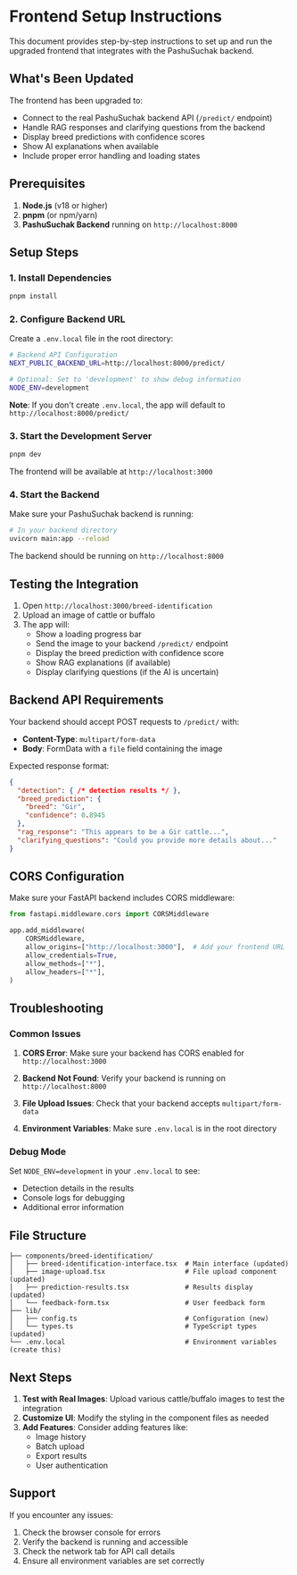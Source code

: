 # Frontend Setup Instructions

This document provides step-by-step instructions to set up and run the upgraded frontend that integrates with the PashuSuchak backend.

## What's Been Updated

The frontend has been upgraded to:
- Connect to the real PashuSuchak backend API (`/predict/` endpoint)
- Handle RAG responses and clarifying questions from the backend
- Display breed predictions with confidence scores
- Show AI explanations when available
- Include proper error handling and loading states

## Prerequisites

1. **Node.js** (v18 or higher)
2. **pnpm** (or npm/yarn)
3. **PashuSuchak Backend** running on `http://localhost:8000`

## Setup Steps

### 1. Install Dependencies

```bash
pnpm install
```

### 2. Configure Backend URL

Create a `.env.local` file in the root directory:

```bash
# Backend API Configuration
NEXT_PUBLIC_BACKEND_URL=http://localhost:8000/predict/

# Optional: Set to 'development' to show debug information
NODE_ENV=development
```

**Note**: If you don't create `.env.local`, the app will default to `http://localhost:8000/predict/`

### 3. Start the Development Server

```bash
pnpm dev
```

The frontend will be available at `http://localhost:3000`

### 4. Start the Backend

Make sure your PashuSuchak backend is running:

```bash
# In your backend directory
uvicorn main:app --reload
```

The backend should be running on `http://localhost:8000`

## Testing the Integration

1. Open `http://localhost:3000/breed-identification`
2. Upload an image of cattle or buffalo
3. The app will:
   - Show a loading progress bar
   - Send the image to your backend `/predict/` endpoint
   - Display the breed prediction with confidence score
   - Show RAG explanations (if available)
   - Display clarifying questions (if the AI is uncertain)

## Backend API Requirements

Your backend should accept POST requests to `/predict/` with:
- **Content-Type**: `multipart/form-data`
- **Body**: FormData with a `file` field containing the image

Expected response format:
```json
{
  "detection": { /* detection results */ },
  "breed_prediction": {
    "breed": "Gir",
    "confidence": 0.8945
  },
  "rag_response": "This appears to be a Gir cattle...",
  "clarifying_questions": "Could you provide more details about..."
}
```

## CORS Configuration

Make sure your FastAPI backend includes CORS middleware:

```python
from fastapi.middleware.cors import CORSMiddleware

app.add_middleware(
    CORSMiddleware,
    allow_origins=["http://localhost:3000"],  # Add your frontend URL
    allow_credentials=True,
    allow_methods=["*"],
    allow_headers=["*"],
)
```

## Troubleshooting

### Common Issues

1. **CORS Error**: Make sure your backend has CORS enabled for `http://localhost:3000`

2. **Backend Not Found**: Verify your backend is running on `http://localhost:8000`

3. **File Upload Issues**: Check that your backend accepts `multipart/form-data`

4. **Environment Variables**: Make sure `.env.local` is in the root directory

### Debug Mode

Set `NODE_ENV=development` in your `.env.local` to see:
- Detection details in the results
- Console logs for debugging
- Additional error information

## File Structure

```
├── components/breed-identification/
│   ├── breed-identification-interface.tsx  # Main interface (updated)
│   ├── image-upload.tsx                    # File upload component (updated)
│   ├── prediction-results.tsx              # Results display (updated)
│   └── feedback-form.tsx                   # User feedback form
├── lib/
│   ├── config.ts                           # Configuration (new)
│   └── types.ts                            # TypeScript types (updated)
└── .env.local                              # Environment variables (create this)
```

## Next Steps

1. **Test with Real Images**: Upload various cattle/buffalo images to test the integration
2. **Customize UI**: Modify the styling in the component files as needed
3. **Add Features**: Consider adding features like:
   - Image history
   - Batch upload
   - Export results
   - User authentication

## Support

If you encounter any issues:
1. Check the browser console for errors
2. Verify the backend is running and accessible
3. Check the network tab for API call details
4. Ensure all environment variables are set correctly
